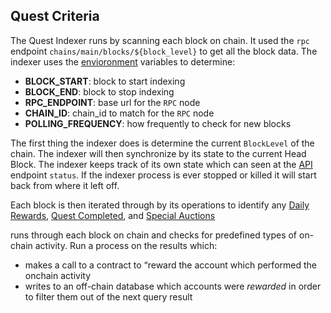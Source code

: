 ## Quest Criteria

The Quest Indexer runs by scanning each block on chain.  It used the `rpc` endpoint `chains/main/blocks/${block_level}` to get all the block data. The indexer uses the [envioronment](./env_config.md) variables to determine:
* **BLOCK_START**: block to start indexing
* **BLOCK_END**: block to stop indexing
* **RPC_ENDPOINT**: base url for the `RPC` node
* **CHAIN_ID**: chain_id to match for the `RPC` node
* **POLLING_FREQUENCY**: how frequently to check for new blocks

The first thing the indexer does is determine the current `BlockLevel` of the chain.  The indexer will then synchronize by its state to the current Head Block.  The indexer keeps track of its own state which can seen at the [API](./quest_api.md) endpoint `status`.  If the indexer process is ever stopped or killed it will start back from where it left off.

Each block is then iterated through by its operations to identify any [Daily Rewards](./quest_daily_reward.md), [Quest Completed](./quest_criteria.md), and [Special Auctions](./quest_auction.md)


 runs through each block on chain and checks for predefined types of on-chain activity. Run a process on the results which:

* makes a call to a contract to “reward the account which performed the onchain activity
* writes to an off-chain database which accounts were *rewarded* in order to filter them out of the next query result
